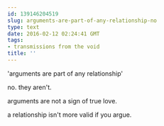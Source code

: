 ```yaml
---
id: 139146204519
slug: arguments-are-part-of-any-relationship-no
type: text
date: 2016-02-12 02:24:41 GMT
tags:
- transmissions from the void
title: ''
---
```

'arguments are part of any relationship' 

no. they aren't. 

arguments are not a sign of true love. 

a relationship isn't more valid if you argue.